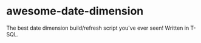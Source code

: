 # awesome-date-dimension
The best date dimension build/refresh script you've ever seen! Written in T-SQL.
